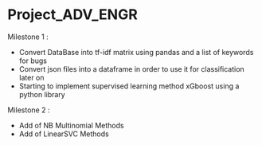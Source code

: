 # Project_ADV_ENGR


Milestone 1 :
  - Convert DataBase into tf-idf matrix using pandas and a list of keywords for bugs
  - Convert json files into a dataframe in order to use it for classification later on
  - Starting to implement supervised learning method xGboost using a python library

Milestone 2 :
  - Add of NB Multinomial Methods
  - Add of LinearSVC Methods
